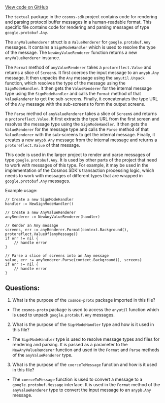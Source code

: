 [View code on GitHub](https://github.com/cosmos/cosmos-sdk.git/x/tx/signing/textual/any.go)

The `textual` package in the `cosmos-sdk` project contains code for rendering and parsing protocol buffer messages in a human-readable format. This specific file contains code for rendering and parsing messages of type `google.protobuf.Any`. 

The `anyValueRenderer` struct is a `ValueRenderer` for `google.protobuf.Any` messages. It contains a `SignModeHandler` which is used to resolve the type of the message. The `NewAnyValueRenderer` function returns a new `anyValueRenderer` instance. 

The `Format` method of `anyValueRenderer` takes a `protoreflect.Value` and returns a slice of `Screen`s. It first coerces the input message to an `anypb.Any` message. It then unpacks the `Any` message using the `anyutil.Unpack` function, which resolves the type of the message using the `SignModeHandler`. It then gets the `ValueRenderer` for the internal message type using the `SignModeHandler` and calls the `Format` method of that `ValueRenderer` to get the sub-screens. Finally, it concatenates the type URL of the `Any` message with the sub-screens to form the output screens.

The `Parse` method of `anyValueRenderer` takes a slice of `Screen`s and returns a `protoreflect.Value`. It first extracts the type URL from the first screen and resolves the message type using the `SignModeHandler`. It then gets the `ValueRenderer` for the message type and calls the `Parse` method of that `ValueRenderer` with the sub-screens to get the internal message. Finally, it creates a new `anypb.Any` message from the internal message and returns a `protoreflect.Value` of that message.

This code is used in the larger project to render and parse messages of type `google.protobuf.Any`. It is used by other parts of the project that need to work with messages of this type. For example, it may be used in the implementation of the Cosmos SDK's transaction processing logic, which needs to work with messages of different types that are wrapped in `google.protobuf.Any` messages. 

Example usage:

```
// Create a new SignModeHandler
handler := NewSignModeHandler()

// Create a new AnyValueRenderer
anyRenderer := NewAnyValueRenderer(handler)

// Render an Any message
screens, err := anyRenderer.Format(context.Background(), protoreflect.ValueOf(anyMessage))
if err != nil {
    // handle error
}

// Parse a slice of screens into an Any message
value, err := anyRenderer.Parse(context.Background(), screens)
if err != nil {
    // handle error
}
```
## Questions: 
 1. What is the purpose of the `cosmos-proto` package imported in this file?
- The `cosmos-proto` package is used to access the `anyutil` function which is used to unpack `google.protobuf.Any` messages.

2. What is the purpose of the `SignModeHandler` type and how is it used in this file?
- The `SignModeHandler` type is used to resolve message types and files for rendering and parsing. It is passed as a parameter to the `NewAnyValueRenderer` function and used in the `Format` and `Parse` methods of the `anyValueRenderer` type.

3. What is the purpose of the `coerceToMessage` function and how is it used in this file?
- The `coerceToMessage` function is used to convert a message to a `google.protobuf.Message` interface. It is used in the `Format` method of the `anyValueRenderer` type to convert the input message to an `anypb.Any` message.